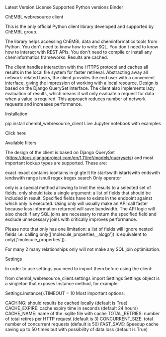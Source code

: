 Latest Version License Supported Python versions Binder

ChEMBL webresource client

This is the only official Python client library developed and supported by ChEMBL group.

The library helps accessing ChEMBL data and cheminformatics tools from Python. You don't need to know how to write SQL. You don't need to know how to interact with REST APIs. You don't need to compile or install any cheminformatics frameworks. Results are cached.

The client handles interaction with the HTTPS protocol and caches all results in the local file system for faster retrieval. Abstracting away all network-related tasks, the client provides the end user with a convenient interface, giving the impression of working with a local resource. Design is based on the Django QuerySet interface. The client also implements lazy evaluation of results, which means it will only evaluate a request for data when a value is required. This approach reduces number of network requests and increases performance.

Installation

pip install chembl_webresource_client
Live Jupyter notebook with examples

Click here

Available filters

The design of the client is based on Django QuerySet (https://docs.djangoproject.com/en/1.11/ref/models/querysets) and most important lookup types are supported. These are:

exact
iexact
contains
icontains
in
gt
gte
lt
lte
startswith
istartswith
endswith
iendswith
range
isnull
regex
iregex
search
Only operator

only is a special method allowing to limit the results to a selected set of fields. only should take a single argument: a list of fields that should be included in result. Specified fields have to exists in the endpoint against which only is executed. Using only will usually make an API call faster because less information returned will save bandwidth. The API logic will also check if any SQL joins are necessary to return the specified field and exclude unnecessary joins with critically improves performance.

Please note that only has one limitation: a list of fields will ignore nested fields i.e. calling only(['molecule_properties__alogp']) is equivalent to only(['molecule_properties']).

For many 2 many relationships only will not make any SQL join optimisation.

Settings

In order to use settings you need to import them before using the client:

from chembl_webresource_client.settings import Settings
Settings object is a singleton that exposes Instance method, for example:

Settings.Instance().TIMEOUT = 10
Most important options:

CACHING: should results be cached locally (default is True)
CACHE_EXPIRE: cache expiry time in seconds (default 24 hours)
CACHE_NAME: name of the .sqlite file with cache
TOTAL_RETRIES: number of total retires per HTTP request (default is 3)
CONCURRENT_SIZE: total number of concurrent requests (default is 50)
FAST_SAVE: Speedup cache saving up to 50 times but with possibility of data loss (default is True)